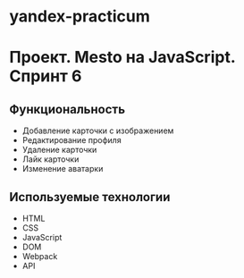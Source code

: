 # yandex-practicum
# Проект. Mesto на JavaScript. Спринт 6


## Функциональность
- Добавление карточки с изображением
- Редактирование профиля
- Удаление карточки
- Лайк карточки
- Изменение аватарки

## Используемые технологии
- HTML
- CSS
- JavaScript
- DOM
- Webpack
- API
